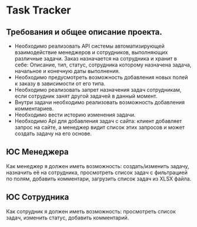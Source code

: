 Task Tracker
===============================================
 Требования и общее описание проекта.
-------
- Необходимо реализовать API системы автоматизирующей взаимодействие менеджеров и сотрудников, выполняющих различные задачи.
Заказ назначается на сотрудника и хранит в себе: Описание, тип, статус, сотрудника которому назначена задача, начальное и конечную даты выполнения.
- Необходимо предусмотреть возможность добавления новых полей к заказу в зависимости от его типа.
- Необходимо реализовать запрет назначения задач сотрудникам, если сотрудник занят другой задачей в данный момент.
- Внутри задачи необходимо реализовать возможность добавления комментариев.
- Необходимо вести историю изменения задачи.
- Необходимо Api для добавления задач с сайта: клиент добавляет запрос на сайте, а менеджер видит список этих запросов и может создать задачу на его основе.
     

ЮС Менеджера
-----------
Как менеджер я должен иметь возможность: создать/изменить задачу, назначить её на сотрудника, просмотреть список задач с фильтрацией по полям, добавить комментари, загрузить список задач из XLSX файла.

ЮС Сотрудника
---------
Как сотрудник я должен иметь возможность: просмотреть список задач, изменить статус, добавить комментарий.
